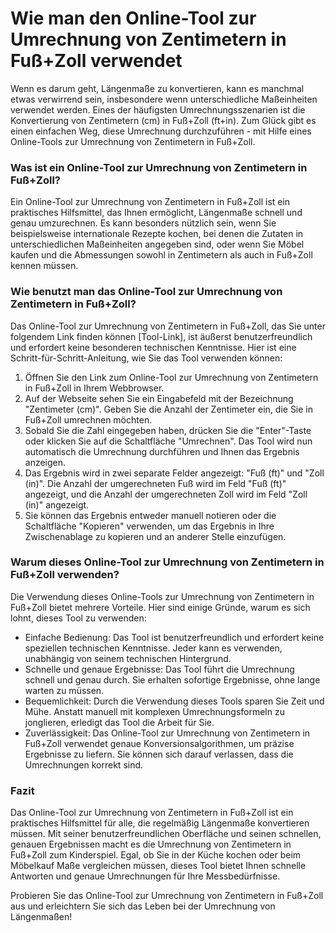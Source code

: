 Wie man den Online-Tool zur Umrechnung von Zentimetern in Fuß+Zoll verwendet
============================================================================

Wenn es darum geht, Längenmaße zu konvertieren, kann es manchmal etwas verwirrend sein, insbesondere wenn unterschiedliche Maßeinheiten verwendet werden. Eines der häufigsten Umrechnungsszenarien ist die Konvertierung von Zentimetern (cm) in Fuß+Zoll (ft+in). Zum Glück gibt es einen einfachen Weg, diese Umrechnung durchzuführen - mit Hilfe eines Online-Tools zur Umrechnung von Zentimetern in Fuß+Zoll.

### Was ist ein Online-Tool zur Umrechnung von Zentimetern in Fuß+Zoll?

Ein Online-Tool zur Umrechnung von Zentimetern in Fuß+Zoll ist ein praktisches Hilfsmittel, das Ihnen ermöglicht, Längenmaße schnell und genau umzurechnen. Es kann besonders nützlich sein, wenn Sie beispielsweise internationale Rezepte kochen, bei denen die Zutaten in unterschiedlichen Maßeinheiten angegeben sind, oder wenn Sie Möbel kaufen und die Abmessungen sowohl in Zentimetern als auch in Fuß+Zoll kennen müssen.

### Wie benutzt man das Online-Tool zur Umrechnung von Zentimetern in Fuß+Zoll?

Das Online-Tool zur Umrechnung von Zentimetern in Fuß+Zoll, das Sie unter folgendem Link finden können \[Tool-Link\], ist äußerst benutzerfreundlich und erfordert keine besonderen technischen Kenntnisse. Hier ist eine Schritt-für-Schritt-Anleitung, wie Sie das Tool verwenden können:

1. Öffnen Sie den Link zum Online-Tool zur Umrechnung von Zentimetern in Fuß+Zoll in Ihrem Webbrowser.
2. Auf der Webseite sehen Sie ein Eingabefeld mit der Bezeichnung "Zentimeter (cm)". Geben Sie die Anzahl der Zentimeter ein, die Sie in Fuß+Zoll umrechnen möchten.
3. Sobald Sie die Zahl eingegeben haben, drücken Sie die "Enter"-Taste oder klicken Sie auf die Schaltfläche "Umrechnen". Das Tool wird nun automatisch die Umrechnung durchführen und Ihnen das Ergebnis anzeigen.
4. Das Ergebnis wird in zwei separate Felder angezeigt: "Fuß (ft)" und "Zoll (in)". Die Anzahl der umgerechneten Fuß wird im Feld "Fuß (ft)" angezeigt, und die Anzahl der umgerechneten Zoll wird im Feld "Zoll (in)" angezeigt.
5. Sie können das Ergebnis entweder manuell notieren oder die Schaltfläche "Kopieren" verwenden, um das Ergebnis in Ihre Zwischenablage zu kopieren und an anderer Stelle einzufügen.

### Warum dieses Online-Tool zur Umrechnung von Zentimetern in Fuß+Zoll verwenden?

Die Verwendung dieses Online-Tools zur Umrechnung von Zentimetern in Fuß+Zoll bietet mehrere Vorteile. Hier sind einige Gründe, warum es sich lohnt, dieses Tool zu verwenden:

- Einfache Bedienung: Das Tool ist benutzerfreundlich und erfordert keine speziellen technischen Kenntnisse. Jeder kann es verwenden, unabhängig von seinem technischen Hintergrund.
- Schnelle und genaue Ergebnisse: Das Tool führt die Umrechnung schnell und genau durch. Sie erhalten sofortige Ergebnisse, ohne lange warten zu müssen.
- Bequemlichkeit: Durch die Verwendung dieses Tools sparen Sie Zeit und Mühe. Anstatt manuell mit komplexen Umrechnungsformeln zu jonglieren, erledigt das Tool die Arbeit für Sie.
- Zuverlässigkeit: Das Online-Tool zur Umrechnung von Zentimetern in Fuß+Zoll verwendet genaue Konversionsalgorithmen, um präzise Ergebnisse zu liefern. Sie können sich darauf verlassen, dass die Umrechnungen korrekt sind.

### Fazit

Das Online-Tool zur Umrechnung von Zentimetern in Fuß+Zoll ist ein praktisches Hilfsmittel für alle, die regelmäßig Längenmaße konvertieren müssen. Mit seiner benutzerfreundlichen Oberfläche und seinen schnellen, genauen Ergebnissen macht es die Umrechnung von Zentimetern in Fuß+Zoll zum Kinderspiel. Egal, ob Sie in der Küche kochen oder beim Möbelkauf Maße vergleichen müssen, dieses Tool bietet Ihnen schnelle Antworten und genaue Umrechnungen für Ihre Messbedürfnisse.

Probieren Sie das Online-Tool zur Umrechnung von Zentimetern in Fuß+Zoll aus und erleichtern Sie sich das Leben bei der Umrechnung von Längenmaßen!